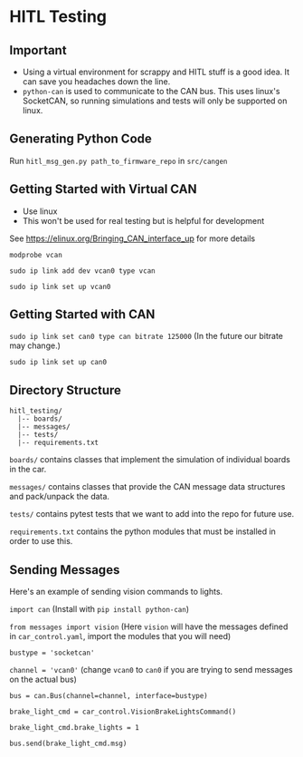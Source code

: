 # HITL Testing #

## Important ##
* Using a virtual environment for scrappy and HITL stuff is a good idea. It can save you headaches down the line.
* `python-can` is used to communicate to the CAN bus. This uses linux's SocketCAN, so running simulations and tests will only be supported on linux.


## Generating Python Code ##
Run `hitl_msg_gen.py path_to_firmware_repo` in `src/cangen`


## Getting Started with Virtual CAN ##
* Use linux
* This won't be used for real testing but is helpful for development

See https://elinux.org/Bringing_CAN_interface_up for more details

`modprobe vcan`

`sudo ip link add dev vcan0 type vcan`

`sudo ip link set up vcan0`


## Getting Started with CAN ##

`sudo ip link set can0 type can bitrate 125000` (In the future our bitrate may change.)

`sudo ip link set up can0`


## Directory Structure ##

```
hitl_testing/
  |-- boards/
  |-- messages/
  |-- tests/
  |-- requirements.txt
```

`boards/` contains classes that implement the simulation of individual boards in the car.

`messages/` contains classes that provide the CAN message data structures and pack/unpack the data.

`tests/` contains pytest tests that we want to add into the repo for future use.

`requirements.txt` contains the python modules that must be installed in order to use this.


## Sending Messages ##

Here's an example of sending vision commands to lights.

`import can` (Install with `pip install python-can`)

`from messages import vision` (Here `vision` will have the messages defined in `car_control.yaml`, import the modules that you will need)

`bustype = 'socketcan'`

`channel = 'vcan0'` (change `vcan0` to `can0` if you are trying to send messages on the actual bus)

`bus = can.Bus(channel=channel, interface=bustype)`

`brake_light_cmd = car_control.VisionBrakeLightsCommand()`

`brake_light_cmd.brake_lights = 1`

`bus.send(brake_light_cmd.msg)`
